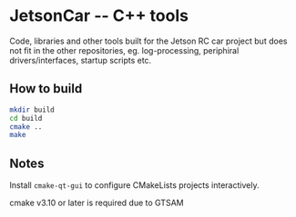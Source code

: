 # JetsonCar -- C++ tools
Code, libraries and other tools built for the Jetson RC car project but does not fit in the other repositories, eg. log-processing, periphiral drivers/interfaces, startup scripts etc.

## How to build
```bash
mkdir build
cd build
cmake ..
make
```

## Notes
Install `cmake-qt-gui` to configure CMakeLists projects interactively.

cmake v3.10 or later is required due to GTSAM